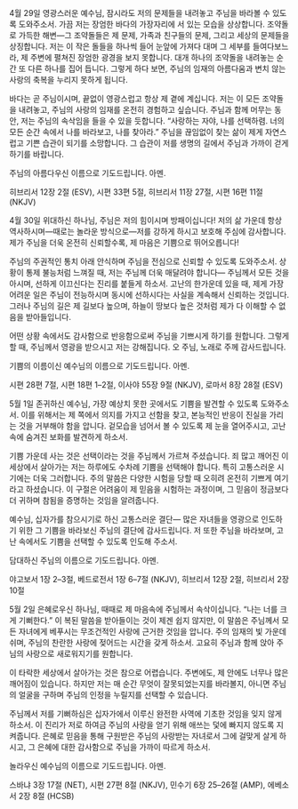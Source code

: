 4월 29일
영광스러운 예수님,
잠시라도 저의 문제들을 내려놓고 주님을 바라볼 수 있도록 도와주소서.
가끔 저는 장엄한 바다의 가장자리에 서 있는 모습을 상상합니다.
조약돌로 가득한 해변—그 조약돌들은 제 문제,
가족과 친구들의 문제,
그리고 세상의 문제들을 상징합니다.
저는 이 작은 돌들을 하나씩 들어 눈앞에 가져다 대며 그 세부를 들여다보느라,
제 주변에 펼쳐진 장엄한 광경을 보지 못합니다.
대개 하나의 조약돌을 내려놓는 순간 또 다른 하나를 집어 듭니다.
그렇게 하다 보면,
주님의 임재의 아름다움과 변치 않는 사랑의 축복을 누리지 못하게 됩니다.

바다는 곧 주님이시며,
끝없이 영광스럽고 항상 제 곁에 계십니다.
저는 이 모든 조약돌을 내려놓고,
주님의 사랑의 임재를 온전히 경험하고 싶습니다.
주님과 함께 머무는 동안,
저는 주님의 속삭임을 들을 수 있을 듯합니다.
“사랑하는 자야,
나를 선택하렴.
너의 모든 순간 속에서 나를 바라보고,
나를 찾아라.”
주님을 끊임없이 찾는 삶이 제게 자연스럽고 기쁜 습관이 되기를 소망합니다.
그 습관이 저를 생명의 길에서 주님과 가까이 걷게 하기를 바랍니다.

주님의 아름다우신 이름으로 기도드립니다.
아멘.

히브리서 12장 2절 (ESV),
시편 33편 5절,
히브리서 11장 27절,
시편 16편 11절 (NKJV)

4월 30일
위대하신 하나님,
주님은 저의 힘이시며 방패이십니다!
저의 삶 가운데 항상 역사하시며—때로는 놀라운 방식으로—저를 강하게 하시고 보호해 주심에 감사합니다.
제가 주님을 더욱 온전히 신뢰할수록,
제 마음은 기쁨으로 뛰어오릅니다!

주님의 주권적인 통치 아래 안식하며 주님을 전심으로 신뢰할 수 있도록 도와주소서.
상황이 통제 불능처럼 느껴질 때,
저는 주님께 더욱 매달려야 합니다—
주님께서 모든 것을 아시며,
선하게 이끄신다는 진리를 붙들게 하소서.
고난의 한가운데 있을 때,
제게 가장 어려운 일은
주님이 전능하시며 동시에 선하시다는 사실을 계속해서 신뢰하는 것입니다.
그러나 주님의 길은 제 길보다 높으며,
하늘이 땅보다 높은 것처럼
제가 다 이해할 수 없음을 받아들입니다.

어떤 상황 속에서도 감사함으로 반응함으로써
주님을 기쁘시게 하기를 원합니다.
그렇게 할 때,
주님께서 영광을 받으시고 저는 강해집니다.
오 주님,
노래로 주께 감사드립니다.

기쁨의 이름이신 예수님의 이름으로 기도드립니다.
아멘.

시편 28편 7절,
시편 18편 1–2절,
이사야 55장 9절 (NKJV),
로마서 8장 28절 (ESV)

5월 1일
존귀하신 예수님,
가장 예상치 못한 곳에서도 기쁨을 발견할 수 있도록 도와주소서.
이를 위해서는 제 쪽에서 의지를 가지고
선함을 찾고,
본능적인 반응이 진실을 가리는 것을 거부해야 함을 압니다.
겉모습을 넘어서 볼 수 있도록 제 눈을 열어주시고,
고난 속에 숨겨진 보화를 발견하게 하소서.

기쁨 가운데 사는 것은 선택이라는 것을 주님께서 가르쳐 주셨습니다.
죄 많고 깨어진 이 세상에서 살아가는 저는
하루에도 수차례 기쁨을 선택해야 합니다.
특히 고통스러운 시기에는 더욱 그러합니다.
주의 말씀은 다양한 시험을 당할 때 오히려 온전히 기쁘게 여기라고 하셨습니다.
이 구절은 어려움이 제 믿음을 시험하는 과정이며,
그 믿음이 정금보다 더 귀하며 참됨을 증명하는 것임을 알려줍니다.

예수님,
십자가를 참으시기로 하신 고통스러운 결단—
많은 자녀들을 영광으로 인도하기 위한 그 기쁨을 바라보신 주님의 결단에 감사드립니다.
저 또한 주님을 바라보며,
고난 속에서도 기쁨을 선택할 수 있도록 인도해 주소서.

담대하신 주님의 이름으로 기도드립니다.
아멘.

야고보서 1장 2–3절,
베드로전서 1장 6–7절 (NKJV),
히브리서 12장 2절,
히브리서 2장 10절

5월 2일
은혜로우신 하나님,
때때로 제 마음속에 주님께서 속삭이십니다.
“나는 너를 크게 기뻐한다.”
이 복된 말씀을 받아들이는 것이 제겐 쉽지 않지만,
이 말씀은 주님께서 모든 자녀에게 베푸시는 무조건적인 사랑에 근거한 것임을 압니다.
주의 임재의 빛 가운데 쉬며,
주님의 찬란한 사랑에 젖어드는 시간을 갖게 하소서.
고요히 주님과 함께 앉아 주님의 사랑으로 새로워지기를 원합니다.

이 타락한 세상에서 살아가는 것은 참으로 어렵습니다.
주변에도,
제 안에도 너무나 많은 깨어짐이 있습니다.
하지만 저는 매 순간
무엇이 잘못되었는지를 바라볼지,
아니면 주님의 얼굴을 구하며 주님의 인정을 누릴지를 선택할 수 있습니다.

주님께서 저를 기뻐하심은
십자가에서 이루신 완전한 사역에 기초한 것임을 잊지 않게 하소서.
이 진리가 저로 하여금
주님의 사랑을 얻기 위해 애쓰는 덫에 빠지지 않도록 지켜줍니다.
은혜로 믿음을 통해 구원받은 주님의 사랑받는 자녀로서
그에 걸맞게 살게 하시고,
그 은혜에 대한 감사함으로 주님을 가까이 따르게 하소서.

놀라우신 예수님의 이름으로 기도드립니다.
아멘.

스바냐 3장 17절 (NET),
시편 27편 8절 (NKJV),
민수기 6장 25–26절 (AMP),
에베소서 2장 8절 (HCSB)

